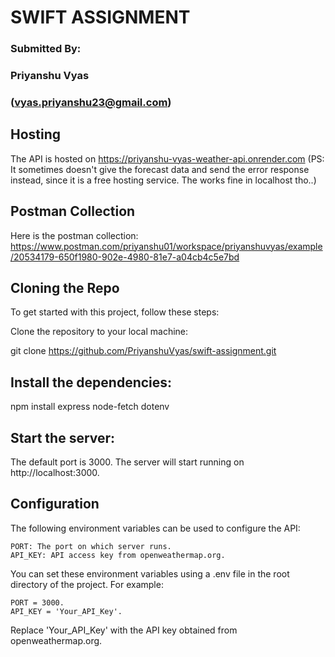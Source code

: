#       SWIFT ASSIGNMENT


### Submitted By: 
### Priyanshu Vyas
### (vyas.priyanshu23@gmail.com)

## Hosting

The API is hosted on https://priyanshu-vyas-weather-api.onrender.com
(PS: It sometimes doesn't give the forecast data and send the error response instead, since it is a free hosting service. The works fine in localhost tho..)

## Postman Collection

Here is the postman collection: https://www.postman.com/priyanshu01/workspace/priyanshuvyas/example/20534179-650f1980-902e-4980-81e7-a04cb4c5e7bd

## Cloning the Repo

To get started with this project, follow these steps:

Clone the repository to your local machine:

  git clone https://github.com/PriyanshuVyas/swift-assignment.git

## Install the dependencies:

npm install express node-fetch dotenv


## Start the server:

The default port is 3000.
The server will start running on http://localhost:3000.

## Configuration

The following environment variables can be used to configure the API:

    PORT: The port on which server runs.
    API_KEY: API access key from openweathermap.org.

You can set these environment variables using a .env file in the root directory of the project. For example:

    PORT = 3000.
    API_KEY = 'Your_API_Key'.

Replace 'Your_API_Key' with the API key obtained from openweathermap.org.
